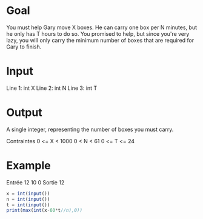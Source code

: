 # Goal

You must help Gary move X boxes. He can carry one box per N minutes, but he only has T hours to do so. You promised to help, but since you're very lazy, you will only carry the minimum number of boxes that are required for Gary to finish.

# Input

Line 1: int X
Line 2: int N
Line 3: int T

# Output

A single integer, representing the number of boxes you must carry.

Contraintes
0 <= X < 1000
0 < N < 61
0 <= T <= 24

# Example

Entrée
12
10
0
Sortie
12

```js
x = int(input())
n = int(input())
t = int(input())
print(max(int(x-60*t//n),0))
```
